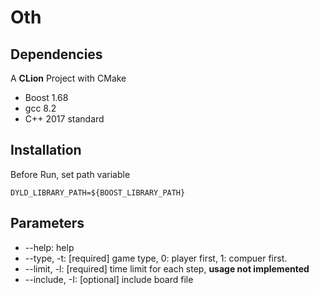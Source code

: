 # Oth

## Dependencies
A __CLion__ Project with CMake
* Boost 1.68
* gcc 8.2
* C++ 2017 standard

## Installation
Before Run, set path variable
```
DYLD_LIBRARY_PATH=${BOOST_LIBRARY_PATH}
```

## Parameters
* --help: help
* --type, -t: [required] game type, 0: player first, 1: compuer first.
* --limit, -l: [required] time limit for each step, __usage not implemented__
* --include, -I: [optional] include board file

